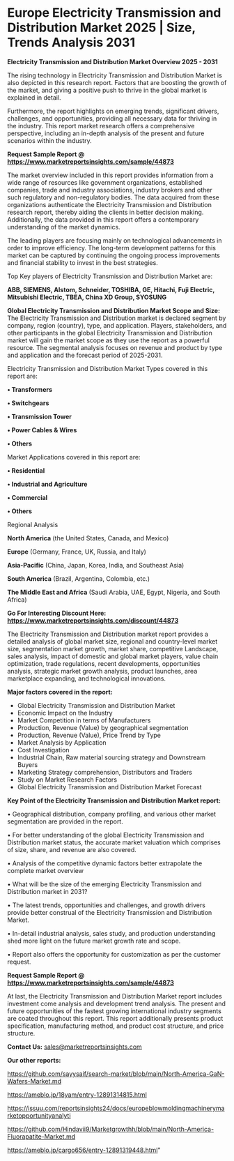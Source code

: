 # Europe Electricity Transmission and Distribution Market 2025 | Size, Trends Analysis 2031

<Strong> Electricity Transmission and Distribution Market Overview 2025 - 2031</strong>

The rising technology in Electricity Transmission and Distribution Market is also depicted in this research report. Factors that are boosting the growth of the market, and giving a positive push to thrive in the global market is explained in detail.

Furthermore, the report highlights on emerging trends, significant drivers, challenges, and opportunities, providing all necessary data for thriving in the industry. This report market research offers a comprehensive perspective, including an in-depth analysis of the present and future scenarios within the industry.

<strong>Request Sample Report @ <a href=https://www.marketreportsinsights.com/sample/44873>https://www.marketreportsinsights.com/sample/44873</a></strong>

The market overview included in this report provides information from a wide range of resources like government organizations, established companies, trade and industry associations, industry brokers and other such regulatory and non-regulatory bodies. The data acquired from these organizations authenticate the Electricity Transmission and Distribution research report, thereby aiding the clients in better decision making. Additionally, the data provided in this report offers a contemporary understanding of the market dynamics.

The leading players are focusing mainly on technological advancements in order to improve efficiency. The long-term development patterns for this market can be captured by continuing the ongoing process improvements and financial stability to invest in the best strategies.

Top Key players of Electricity Transmission and Distribution Market are:

<strong>ABB, SIEMENS, Alstom, Schneider, TOSHIBA, GE, Hitachi, Fuji Electric, Mitsubishi Electric, TBEA, China XD Group, SYOSUNG</strong>

<strong><b>Global Electricity Transmission and Distribution Market Scope and Size:</b></strong>
The Electricity Transmission and Distribution market is declared segment by company, region (country), type, and application. Players, stakeholders, and other participants in the global Electricity Transmission and Distribution market will gain the market scope as they use the report as a powerful resource. The segmental analysis focuses on revenue and product by type and application and the forecast period of 2025-2031.

Electricity Transmission and Distribution Market Types covered in this report are:

<strong>•  Transformers

•  Switchgears

•  Transmission Tower

•  Power Cables & Wires

•  Others</strong>

Market Applications covered in this report are:

<strong>•  Residential

•  Industrial and Agriculture

•  Commercial

•  Others</strong> 

Regional Analysis

<strong>North America</strong> (the United States, Canada, and Mexico)

<strong>Europe</strong> (Germany, France, UK, Russia, and Italy)

<strong>Asia-Pacific</strong> (China, Japan, Korea, India, and Southeast Asia)

<strong>South America</strong> (Brazil, Argentina, Colombia, etc.)

<strong>The Middle East and Africa</strong> (Saudi Arabia, UAE, Egypt, Nigeria, and South Africa)

<strong>Go For Interesting Discount Here: <a href=https://www.marketreportsinsights.com/discount/44873>https://www.marketreportsinsights.com/discount/44873</a></strong>

The Electricity Transmission and Distribution market report provides a detailed analysis of global market size, regional and country-level market size, segmentation market growth, market share, competitive Landscape, sales analysis, impact of domestic and global market players, value chain optimization, trade regulations, recent developments, opportunities analysis, strategic market growth analysis, product launches, area marketplace expanding, and technological innovations.

<strong><b>Major factors covered in the report:</b></strong>
<ul>
  <li>Global Electricity Transmission and Distribution Market </li>
  <li>Economic Impact on the Industry</li>
  <li>Market Competition in terms of Manufacturers</li>
  <li>Production, Revenue (Value) by geographical segmentation</li>
  <li>Production, Revenue (Value), Price Trend by Type</li>
  <li>Market Analysis by Application</li>
  <li>Cost Investigation</li>
  <li>Industrial Chain, Raw material sourcing strategy and Downstream Buyers</li>
  <li>Marketing Strategy comprehension, Distributors and Traders</li>
  <li>Study on Market Research Factors</li>
  <li>Global Electricity Transmission and Distribution Market Forecast</li>
</ul>

<strong><b>Key Point of the Electricity Transmission and Distribution Market report:</b></strong>

• Geographical distribution, company profiling, and various other market segmentation are provided in the report.

• For better understanding of the global Electricity Transmission and Distribution market status, the accurate market valuation which comprises of size, share, and revenue are also covered.

• Analysis of the competitive dynamic factors better extrapolate the complete market overview

• What will be the size of the emerging Electricity Transmission and Distribution market in 2031?

• The latest trends, opportunities and challenges, and growth drivers provide better construal of the Electricity Transmission and Distribution Market.

• In-detail industrial analysis, sales study, and production understanding shed more light on the future market growth rate and scope.

• Report also offers the opportunity for customization as per the customer request.

<strong>Request Sample Report @ <a href=https://www.marketreportsinsights.com/sample/44873>https://www.marketreportsinsights.com/sample/44873</a></strong>

At last, the Electricity Transmission and Distribution Market report includes investment come analysis and development trend analysis. The present and future opportunities of the fastest growing international industry segments are coated throughout this report. This report additionally presents product specification, manufacturing method, and product cost structure, and price structure.

<strong>Contact Us:</strong>
sales@marketreportsinsights.com

<strong>Our other reports:</strong>

<a href=https://github.com/sayysaif/search-market/blob/main/North-America-GaN-Wafers-Market.md>https://github.com/sayysaif/search-market/blob/main/North-America-GaN-Wafers-Market.md</a>

<a href=https://ameblo.jp/18yam/entry-12891314815.html>https://ameblo.jp/18yam/entry-12891314815.html</a>

<a href=https://issuu.com/reportsinsights24/docs/europeblowmoldingmachinerymarketopportunityanalyti>https://issuu.com/reportsinsights24/docs/europeblowmoldingmachinerymarketopportunityanalyti</a>

<a href=https://github.com/Hindavii9/Marketgrowthh/blob/main/North-America-Fluorapatite-Market.md>https://github.com/Hindavii9/Marketgrowthh/blob/main/North-America-Fluorapatite-Market.md</a>

<a href=https://ameblo.jp/cargo656/entry-12891319448.html>https://ameblo.jp/cargo656/entry-12891319448.html</a>"
